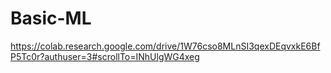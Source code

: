# Basic-ML
https://colab.research.google.com/drive/1W76cso8MLnSI3qexDEqvxkE6BfP5Tc0r?authuser=3#scrollTo=INhUlgWG4xeg

